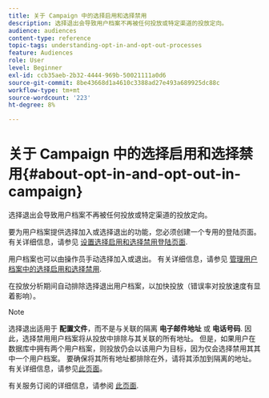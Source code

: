 ```yaml
---
title: 关于 Campaign 中的选择启用和选择禁用
description: 选择退出会导致用户档案不再被任何投放或特定渠道的投放定向。
audience: audiences
content-type: reference
topic-tags: understanding-opt-in-and-opt-out-processes
feature: Audiences
role: User
level: Beginner
exl-id: ccb35aeb-2b32-4444-969b-50021111a0d6
source-git-commit: 8be43668d1a4610c3388ad27e493a689925dc88c
workflow-type: tm+mt
source-wordcount: '223'
ht-degree: 8%

---
```


# 关于 Campaign 中的选择启用和选择禁用{#about-opt-in-and-opt-out-in-campaign}

选择退出会导致用户档案不再被任何投放或特定渠道的投放定向。

要为用户档案提供选择加入或选择退出的功能，您必须创建一个专用的登陆页面。 有关详细信息，请参见 [设置选择启用和选择禁用登陆页面](../../audiences/using/managing-opt-in-and-opt-out-in-campaign.md#setting-up-opt-in-and-opt-out-landing-pages).

用户档案也可以由操作员手动选择加入或退出。 有关详细信息，请参见 [管理用户档案中的选择启用和选择禁用](../../audiences/using/managing-opt-in-and-opt-out-in-campaign.md#managing-opt-in-and-opt-out-from-a-profile).

在投放分析期间自动排除选择退出用户档案，以加快投放（错误率对投放速度有显着影响）。

>[!NOTE]
>
>选择退出适用于 **配置文件**，而不是与关联的隔离 **电子邮件地址** 或 **电话号码**. 因此，选择禁用用户档案将从投放中排除与其关联的所有地址。 但是，如果用户在数据库中拥有两个用户档案，则投放仍会以该用户为目标，因为仅会选择禁用其其中一个用户档案。 要确保将其所有地址都排除在外，请将其添加到隔离的地址。 有关详细信息，请参见[此页面](../../sending/using/understanding-quarantine-management.md#identifying-quarantined-addresses-for-the-entire-platform)。

有关服务订阅的详细信息，请参阅 [此页面](../../audiences/using/about-subscriptions.md).
